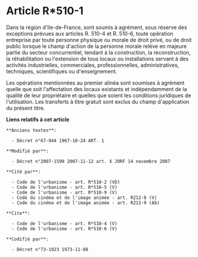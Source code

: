 # Article R*510-1

Dans la région d'Ile-de-France, sont soumis à agrément, sous réserve des exceptions prévues aux articles R. 510-4 et R.
510-6, toute opération entreprise par toute personne physique ou morale de droit privé, ou de droit public lorsque le champ
d'action de la personne morale relève en majeure partie du secteur concurrentiel, tendant à la construction, la
reconstruction, la réhabilitation ou l'extension de tous locaux ou installations servant à des activités industrielles,
commerciales, professionnelles, administratives, techniques, scientifiques ou d'enseignement. 

Les opérations mentionnées au premier alinéa sont soumises à agrément quelle que soit l'affectation des locaux existants et
indépendamment de la qualité de leur propriétaire et quelles que soient les conditions juridiques de l'utilisation. Les
transferts à titre gratuit sont exclus du champ d'application du présent titre.

**Liens relatifs à cet article**

	**Anciens textes**:

	  - Décret n°67-944 1967-10-24 ART. 1

	**Modifié par**:

	  - Décret n°2007-1599 2007-11-12 art. X JORF 14 novembre 2007

	**Cité par**:

	  - Code de l'urbanisme - art. R*510-2 (VD)
	  - Code de l'urbanisme - art. R*510-5 (V)
	  - Code de l'urbanisme - art. R*510-9 (V)
	  - Code du cinéma et de l'image animée - art. R212-8 (V)
	  - Code du cinéma et de l'image animée - art. R212-9 (Ab)

	**Cite**:

	  - Code de l'urbanisme - art. R*510-4 (V)
	  - Code de l'urbanisme - art. R*510-6 (V)

	**Codifié par**:

	  - Décret n°73-1023 1973-11-08
